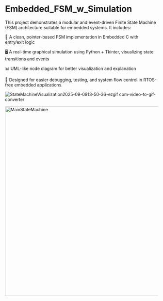 # Embedded_FSM_w_Simulation
This project demonstrates a modular and event-driven Finite State Machine (FSM) architecture suitable for embedded systems. It includes:

🧠 A clean, pointer-based FSM implementation in Embedded C with entry/exit logic

🖥️ A real-time graphical simulation using Python + Tkinter, visualizing state transitions and events

📊 UML-like node diagram for better visualization and explanation

🔄 Designed for easier debugging, testing, and system flow control in RTOS-free embedded applications.


![StateMachineVisualization2025-09-0913-50-36-ezgif com-video-to-gif-converter](https://github.com/user-attachments/assets/1e66ff8e-e45f-4789-adbf-c8d01fc81eca)

<img width="665" height="625" alt="MainStateMachine" src="https://github.com/user-attachments/assets/8971a156-dff9-41bc-8ba1-7161211ad35b" />

